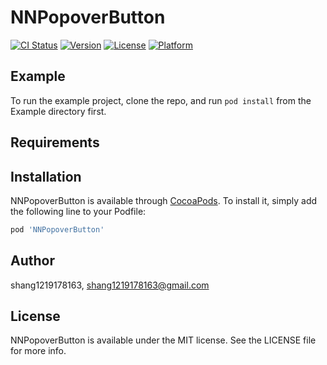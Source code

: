 # NNPopoverButton

[![CI Status](https://img.shields.io/travis/shang1219178163/NNPopoverButton.svg?style=flat)](https://travis-ci.org/shang1219178163/NNPopoverButton)
[![Version](https://img.shields.io/cocoapods/v/NNPopoverButton.svg?style=flat)](https://cocoapods.org/pods/NNPopoverButton)
[![License](https://img.shields.io/cocoapods/l/NNPopoverButton.svg?style=flat)](https://cocoapods.org/pods/NNPopoverButton)
[![Platform](https://img.shields.io/cocoapods/p/NNPopoverButton.svg?style=flat)](https://cocoapods.org/pods/NNPopoverButton)

## Example

To run the example project, clone the repo, and run `pod install` from the Example directory first.

## Requirements

## Installation

NNPopoverButton is available through [CocoaPods](https://cocoapods.org). To install
it, simply add the following line to your Podfile:

```ruby
pod 'NNPopoverButton'
```

## Author

shang1219178163, shang1219178163@gmail.com

## License

NNPopoverButton is available under the MIT license. See the LICENSE file for more info.
